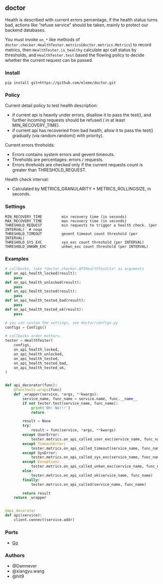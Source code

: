 ## doctor

Health is described with current errors percentage, if the health status turns bad, actions like “refuse service” should be taken, mainly to protect our backend databases.

You must invoke `on_*` like methods of `doctor.checker.HealthTester.metrics`(`doctor.metrics.Metrics`) to record metrics, then `HealthTester.is_healthy` calculate api call status by thresholds, and `HealthTester.test` based the flowing policy to decide whether the current request can be passed.

### Install

    pip install git+https://github.com/eleme/doctor.git

### Policy

Current detail policy to test health description:

- if current api is heavily under errors, disallow it to pass the test(), and further incoming requests should be refused ( in at least MIN_RECOVERY_TIME).
- if current api has recoveried from bad health, allow it to pass the test() gradually (via random.random() with priority).

Current errors threholds:

- Errors contains system errors and gevent timeouts.
- Threholds are percentages: errors / requests.
- Errors threholds are checked only if the current requests count is greater than THRESHOLD_REQUEST.

Health check interval:

- Calculated by METRICS_GRANULARITY * METRICS_ROLLINGSIZE, in seconds.

### Settings

```
MIN_RECOVERY_TIME         min recovery time (in seconds)
MAX_RECOVERY_TIME         max recovery time (in seconds)
THRESHOLD_REQUEST         min requests to trigger a health check. (per INTERVAL)  # noqa
THRESHOLD_TIMEOUT         gevent timeout count threshold (per INTERVAL)
THRESHOLD_SYS_EXC         sys_exc count threshold (per INTERVAL)
THRESHOLD_UNKWN_EXC       unkwn_exc count threshold (per INTERVAL)
```

### Examples

```Python
# callbacks, take *doctor.checker.APIHealthTestCtx* as arguments
def on_api_health_locked(result):
    pass
def on_api_health_unlocked(result):
    pass
def on_api_health_tested(result):
    pass
def on_api_health_tested_bad(result):
    pass
def on_api_health_tested_ok(result):
    pass

# you can custom the settings, see doctor/configs.py
configs = Configs()

# callbacks order matters.
tester = HealthTester(
    configs,
    on_api_health_locked,
    on_api_health_unlocked,
    on_api_health_tested,
    on_api_health_tested_bad,
    on_api_health_tested_ok,
)


def api_decorator(func):
    @functools.wraps(func)
    def _wrapper(service, *args, **kwargs):
        service_name, func_name = service.name, func.__name__
        if not tester.test(service_name, func_name):
            print('Oh! No!!!')
            return

        result = None
        try:
            result = func(service, *args, **kwargs)
        except UserError:
            tester.metrics.on_api_called_user_exc(service_name, func_name)
        except TimeoutError:
            tester.metrics.on_api_called_timeout(service_name, func_name)
        except SysError:
            tester.metrics.on_api_called_sys_exc(service_name, func_name)
        except Exception:
            tester.metrics.on_api_called_unkwn_exc(service_name, func_name)
        else:
            tester.metrics.on_api_called_ok(service_name, func_name)
        finally:
            tester.metrics.on_api_called(service_name, func_name)

        return result
    return _wrapper


@api_decorator
def api(service):
    client.connect(service.addr)
```

### Ports

- [Go](https://github.com/eleme/circuitbreaker)

### Authors

* @Damnever
* @xiangyu.wang
* @hit9
